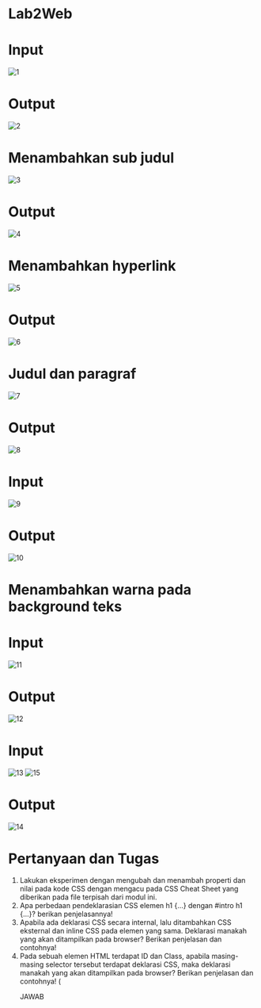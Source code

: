 # Lab2Web
# Input
![1](https://user-images.githubusercontent.com/56523254/113263983-a73ae200-92fc-11eb-9755-e3bc3128bb8a.png)
# Output
![2](https://user-images.githubusercontent.com/56523254/113264547-48c23380-92fd-11eb-9e7a-3b60b5034bbd.png)
# Menambahkan sub judul
![3](https://user-images.githubusercontent.com/56523254/113549395-8b488080-961b-11eb-89bd-15d353c288c1.png)
# Output
![4](https://user-images.githubusercontent.com/56523254/113549473-b0d58a00-961b-11eb-9d44-1760a4a8278f.png)
# Menambahkan hyperlink
![5](https://user-images.githubusercontent.com/56523254/113550789-de233780-961d-11eb-8a93-fe973138e3d9.png)
# Output
![6](https://user-images.githubusercontent.com/56523254/113550976-23e00000-961e-11eb-97a0-ffac7e153ac8.png)
# Judul dan paragraf
![7](https://user-images.githubusercontent.com/56523254/113551579-18d99f80-961f-11eb-91e9-6193b58ea8db.png)
# Output
![8](https://user-images.githubusercontent.com/56523254/113552669-a8338280-9620-11eb-9a4a-7b88595c32a5.png)
#  Input
![9](https://user-images.githubusercontent.com/56523254/113552947-242dca80-9621-11eb-8a77-1677a61b9452.png)
#  Output
![10](https://user-images.githubusercontent.com/56523254/113553080-5fc89480-9621-11eb-8897-f8a51defd18f.png)

# Menambahkan warna pada background teks
# Input
![11](https://user-images.githubusercontent.com/56523254/113554108-fe092a00-9622-11eb-97f4-bf817bcdd0ba.png)
# Output
![12](https://user-images.githubusercontent.com/56523254/113554535-ab7c3d80-9623-11eb-8daf-a0b93c018723.png)
# Input
![13](https://user-images.githubusercontent.com/56523254/113556333-82a97780-9626-11eb-9c7d-9ac4e3e000e2.png)
![15](https://user-images.githubusercontent.com/56523254/113556521-d025e480-9626-11eb-88c7-376acf7c7c24.png)
# Output
![14](https://user-images.githubusercontent.com/56523254/113556669-04010a00-9627-11eb-84ae-5cc4b3515f1c.png)

# Pertanyaan dan Tugas
1. Lakukan eksperimen dengan mengubah dan menambah properti dan nilai pada kode CSS
dengan mengacu pada CSS Cheat Sheet yang diberikan pada file terpisah dari modul ini.
2. Apa perbedaan pendeklarasian CSS elemen h1 {...} dengan #intro h1 {...}? berikan
penjelasannya!
3. Apabila ada deklarasi CSS secara internal, lalu ditambahkan CSS eksternal dan inline CSS pada
elemen yang sama. Deklarasi manakah yang akan ditampilkan pada browser? Berikan
penjelasan dan contohnya!
4. Pada sebuah elemen HTML terdapat ID dan Class, apabila masing-masing selector tersebut
terdapat deklarasi CSS, maka deklarasi manakah yang akan ditampilkan pada browser?
Berikan penjelasan dan contohnya! ( <p id="paragraf-1" class="text-paragraf"> 
JAWAB
                                                        
                                                        
